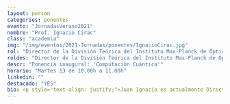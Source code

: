 ```yaml
---
layout: person
categories: ponentes
evento: "JornadasVerano2021"
nombre: "Prof. Ignacio Cirac"
class: "academia"
img: "/img/eventos/2021-Jornadas/ponentes/IgnacioCirac.jpg"
rol: "Director de la División Teórica del Instituto Max-Planck de Óptica Cuántica, Premio Wolf y Medalla de Oro de la RSEF"
roldes: "Director de la División Teórica del Instituto Max-Planck de Óptica Cuántica & Premio Wolf"
descr: "Ponencia inaugural: 'Computación Cuántica'"
horario: "Martes 13 de 10.00h a 11.00h"
linkedin: ""
destacado: "YES"
bio: <p style="text-align: justify;">Juan Ignacio es actualmente Director de la División de Teória, Instituto Max Planck de Óptica Cuántica, Garching, Alemania.</p><p style="text-align: justify;">Juan Ignacio Cirac (Manresa, 1965) se licenció en Física Fundamental en la Universidad Complutense de Madrid en 1988 y obtuvo el doctorado en 1991. Profesor titular de la Universidad de Castilla-La Mancha desde 1991 hasta 1996, periodo en el que paso largas estancias en la Universidad de Colorado y la Universidad de Harvard. Catedrático de Física Teória en la Universidad de Innsbruck (Austria) desde 1996 hasta el 2001. Miembro de la Sociedad Max Planck desde 2001, es desde ese mismo año director en el Instituto Max Planck de Óptica Cuántica (Garching, Alemania). En el año 2002 fue nombrado profesor honorario de la Universidad Técnica de Munich.</p><p style="text-align: justify;"> Experto en computación cuántica y sus aplicaciones en el campo de la información, su línea de investigación se centra en la teoría cuántica de la información. Según sus teorías, el ordenador cuántico revolucionará el mundo de la información, y será posible asimismo una comunicación más eficaz y una mayor seguridad en el tratamiento y transmisión de datos. Es miembro de la Real Academia de Ciencias Española, de la alemana (Leopoldina) y de la bávara, correspondiente de las academias de Ciencias Austriaca, de Zaragoza y de Barcelona, así como miembro de la Sociedad Americana de Física. Su trabajo ha sido objeto de numerosos galardones, entre los que destacan el Premio Felix Kuschenitz de la Academia Austriaca de Ciencias en 2001, el Quantum Electronics de la Fundación Europea de Física en el 2005, el Premio Príncipe de Asturias a la Investigación Científica y Técnica en 2006, el Premio Nacional de Investigación Blas Cabrera en 2007, el Premio Fundación BBVA Fronteras del Conocimiento y la Cultura en Ciencias Básicas 2008, la medalla Franklin 2010, la Medalla Niels Bohr 2013, el premio Wolf en 2013, el premio de Física Teórica de la Ciudad de Hamburgo en 2015, la Medalla Max Planck de la Sociedad Alemana de Física en 2018, y, recientemente, el premio de Ordenador cuántico de la Fundación Micius en 2019. Es Doctor Honoris Causa por las Universidades de Castilla-La Mancha, Politécnica de Barcelona, Zaragoza, Valencia, la Politécnica de Valencia, Europea de Madrid, y Buenos Aires. </p>
---
```

